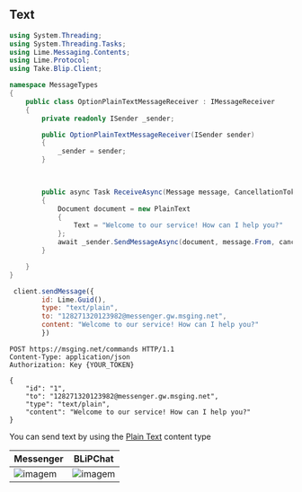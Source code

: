 ## Text

```csharp
using System.Threading;
using System.Threading.Tasks;
using Lime.Messaging.Contents;
using Lime.Protocol;
using Take.Blip.Client;

namespace MessageTypes
{
    public class OptionPlainTextMessageReceiver : IMessageReceiver
    {
        private readonly ISender _sender;

        public OptionPlainTextMessageReceiver(ISender sender)
        {
            _sender = sender;
        }

        

        public async Task ReceiveAsync(Message message, CancellationToken cancellationToken)
        {
            Document document = new PlainText
            {
                Text = "Welcome to our service! How can I help you?"
            };
            await _sender.SendMessageAsync(document, message.From, cancellationToken);
        }

    }
}
```
```javascript
 client.sendMessage({
        id: Lime.Guid(),
        type: "text/plain",
        to: "128271320123982@messenger.gw.msging.net",
        content: "Welcome to our service! How can I help you?"
        })
```

```http
POST https://msging.net/commands HTTP/1.1
Content-Type: application/json
Authorization: Key {YOUR_TOKEN}

{
    "id": "1",
    "to": "128271320123982@messenger.gw.msging.net",
    "type": "text/plain",
    "content": "Welcome to our service! How can I help you?"
}
```

You can send text by using the [Plain Text](#plain-text) content type

| Messenger                         | BLiPChat                              |
|-----------------------------------|---------------------------------------|
| ![imagem](images/text_mssngr.png) | ![imagem](images/textBlipChat.png)    |